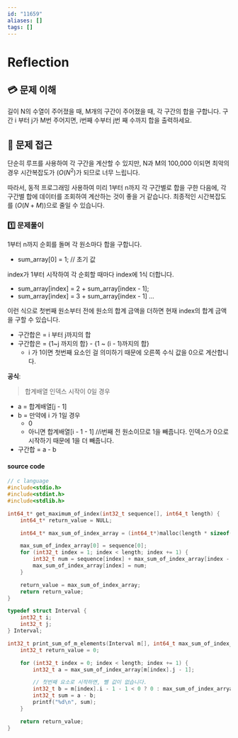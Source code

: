 ```yaml
---
id: "11659"
aliases: []
tags: []
---
```


# Reflection

## 💳 문제 이해

길이 N의 수열이 주어졌을 때, M개의 구간이 주어졌을 때, 각 구간의 합을 구합니다.
구간 i 부터 j가 M번 주어지면, i번째 수부터 j번 째 수까지 합을 출력하세요.

## 🚥 문제 접근

단순히 루프를 사용하여 각 구간을 계산할 수 있지만, N과 M의 100,000
이되면 최악의 경우 시간복잡도가 $(O(N^2)$가 되므로 너무 느립니다.

따라서, 동적 프로그래밍 사용하여 미리 1부터 n까지 각 구간별로 합을 구한 다음에, 각 구간별 합에
데이터를 조회하여 계산하는 것이 좋을 거 같습니다. 
최종적인 시간복잡도를 $(O(N + M))$으로 줄일 수 있습니다.

### 1️⃣  문제풀이

1부터 n까지 순회를 돌며 각 원소마다 합을 구합니다.

- sum_array[0] = 1; // 초기 값

index가 1부터 시작하여 각 순회할 때마다 index에 1식 더합니다.
- sum_array[index] = 2 + sum_array[index - 1];
- sum_array[index] = 3 + sum_array[index - 1]
...

이런 식으로 첫번째 원소부터 전에 원소의 합계 금액을 더하면 현재 index의 합계 금액을
구할 수 있습니다.

- 구간합은 = i 부터 j까지의 합
- 구간합은 = {1~j 까지의 합} - {1 ~ (i - 1)까지의 합}
    - i 가 1이면 첫번째 요소인 걸 의미하기 때문에 오른쪽 수식 값을 0으로 계산합니다.

**공식**:
> 합계배열 인덱스 시작이 0일 경우
- a = 합계배열[j - 1]
- b = 만약에 i 가 1일 경우 
    - 0
    - 아니면 합계배열[i - 1 - 1] //i번째 전 원소이므로 1을 빼줍니다. 인덱스가 0으로 시작하기 때문에 1을 더 빼줍니다. 
- 구간합 = a - b
    
#### source code

```c
// c language
#include<stdio.h>
#include<stdint.h>
#include<stdlib.h>

int64_t* get_maximum_of_index(int32_t sequence[], int64_t length) {
    int64_t* return_value = NULL;

    int64_t* max_sum_of_index_array = (int64_t*)malloc(length * sizeof(int64_t));

    max_sum_of_index_array[0] = sequence[0];
    for (int32_t index = 1; index < length; index += 1) {
        int32_t num = sequence[index] + max_sum_of_index_array[index - 1];
        max_sum_of_index_array[index] = num;
    }

    return_value = max_sum_of_index_array;
    return return_value;
}

typedef struct Interval {
    int32_t i;
    int32_t j;
} Interval;

int32_t print_sum_of_m_elements(Interval m[], int64_t max_sum_of_index_array[], int32_t length) {
    int32_t return_value = 0;

    for (int32_t index = 0; index < length; index += 1) {
        int32_t a = max_sum_of_index_array[m[index].j - 1];

        // 첫번째 요소로 시작하면, 뺄 값이 없습니다.
        int32_t b = m[index].i - 1 - 1 < 0 ? 0 : max_sum_of_index_arrya[m[index].i - 1 - 1];
        int32_t sum = a - b;
        printf("%d\n", sum);
    }

    return return_value;
}
```
